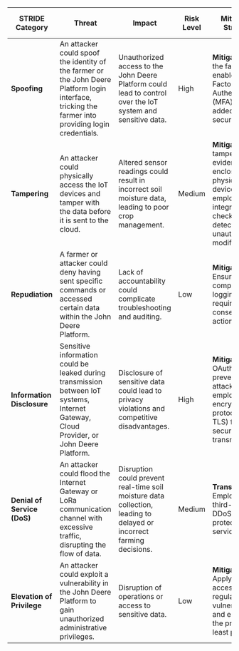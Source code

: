 

| **STRIDE Category**     | **Threat**                                                                                                                                             | **Impact**                                                                                                                 | **Risk Level** | **Mitigation Strategy**                                                                                                                                                       | **When to Address**               |
|-------------------------|--------------------------------------------------------------------------------------------------------------------------------------------------------|----------------------------------------------------------------------------------------------------------------------------|----------------|-------------------------------------------------------------------------------------------------------------------------------------------------------------------------------|-----------------------------------|
| **Spoofing**            | An attacker could spoof the identity of the farmer or the John Deere Platform login interface, tricking the farmer into providing login credentials.    | Unauthorized access to the John Deere Platform could lead to control over the IoT system and sensitive data.               | High           | **Mitigate** - Ask the farmer to enable Multi-Factor Authentication (MFA) for added security.                                                                                 | **Current Phase**         |
| **Tampering**           | An attacker could physically access the IoT devices and tamper with the data before it is sent to the cloud.                                            | Altered sensor readings could result in incorrect soil moisture data, leading to poor crop management.                     | Medium         | **Mitigate** - Use tamper-evident enclosures for physical devices and employ data integrity checks to detect unauthorized modifications.                                       | **Future Phase**                     |
| **Repudiation**         | A farmer or attacker could deny having sent specific commands or accessed certain data within the John Deere Platform.                                  | Lack of accountability could complicate troubleshooting and auditing.                                                      | Low            | **Mitigate** - Ensure comprehensive logging and require user consent for actions.                                                                                              | **Future Phase**                     |
| **Information Disclosure** | Sensitive information could be leaked during transmission between IoT systems, Internet Gateway, Cloud Provider, or John Deere Platform.               | Disclosure of sensitive data could lead to privacy violations and competitive disadvantages.                               | High           | **Mitigate** - Use OAuth 2.0 to prevent MITM attacks, and employ strong encryption protocols (e.g., TLS) for secure data transmission.                                        | **Current Phase**         |
| **Denial of Service (DoS)** | An attacker could flood the Internet Gateway or LoRa communication channel with excessive traffic, disrupting the flow of data.                        | Disruption could prevent real-time soil moisture data collection, leading to delayed or incorrect farming decisions.       | Medium         | **Transfer** - Employ a third-party DDoS protection service.                                                                                                                    | **Current Phase**  |
| **Elevation of Privilege** | An attacker could exploit a vulnerability in the John Deere Platform to gain unauthorized administrative privileges.                                   | Disruption of operations or access to sensitive data.                                                                      | Low            | **Mitigate** - Apply strict access control, regularly patch vulnerabilities, and enforce the principle of least privilege.                                                     | **Current Phase**         |
